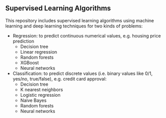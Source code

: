 ## Supervised Learning Algorithms

This repository includes supervised learning algorithms using machine learning and deep learning techniques for two kinds of problems:

* Regression: to predict continuous numerical values, e.g. housing price prediction
  + Decision tree
  + Linear regression
  + Random forests
  + XGBoost
  + Neural networks
* Classification: to predict discrete values (i.e. binary values like 0/1, yes/no, true/false), e.g. credit card approval:
  + Decision tree
  + K nearest neighbors
  + Logistic regression
  + Naive Bayes
  + Random forests
  + Neural networks
